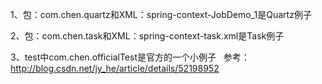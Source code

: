 1、包：com.chen.quartz和XML：spring-context-JobDemo_1是Quartz例子  

2、包：com.chen.task和XML：spring-context-task.xml是Task例子

3、test中com.chen.officialTest是官方的一个小例子  
参考：http://blog.csdn.net/jy_he/article/details/52198952
